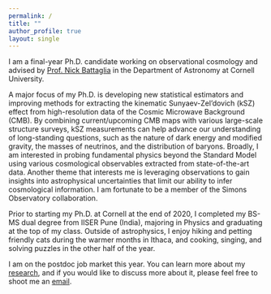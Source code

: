 ```yaml
---
permalink: /
title: ""
author_profile: true
layout: single
---
```


I am a final-year Ph.D. candidate working on observational cosmology and advised by [Prof. Nick Battaglia](https://astro.cornell.edu/nicholas-battaglia) in the Department of Astronomy at Cornell University. 

A major focus of my Ph.D. is developing new statistical estimators and improving methods for extracting the kinematic Sunyaev-Zel’dovich (kSZ) effect from high-resolution data of the Cosmic Microwave Background (CMB). By combining current/upcoming CMB maps with various large-scale structure surveys, kSZ measurements can help advance our understanding of long-standing questions, such as the nature of dark energy and modified gravity, the masses of neutrinos, and the distribution of baryons. Broadly, I am interested in probing fundamental physics beyond the Standard Model using various cosmological observables extracted from state-of-the-art data.  Another theme that interests me is leveraging observations to gain insights into astrophysical uncertainties that limit our ability to infer cosmological information. I am fortunate to be a member of the Simons Observatory collaboration. 

Prior to starting my Ph.D. at Cornell at the end of 2020, I completed my BS-MS dual degree from IISER Pune (India), majoring in Physics and graduating at the top of my class. Outside of astrophysics, I enjoy hiking and petting friendly cats during the warmer months in Ithaca, and cooking, singing, and solving puzzles in the other half of the year.  

I am on the postdoc job market this year. You can learn more about my [research](/research/), and if you would like to discuss more about it, please feel free to shoot me an [email](mailto:rp585@cornell.edu).













<!-- old code -->

<!-- ---
layout: splash
title: "Hi, I'm Your Name"
permalink: /
header:
  overlay_color: "#000"
  overlay_filter: "0.5"
  overlay_image: /assets/images/header-bg.jpg
  actions:
    - label: "View My Work"
      url: "/projects/"
excerpt: "Welcome to my personal portfolio site — showcasing my projects, research, and ideas."
intro: 
  - excerpt: 'I am Raagini Patki, a sixth year Ph.D. candidate in Astronomy at Cornell University advised by [Nick Battaglia](https://astro.cornell.edu/nicholas-battaglia).  My research is broadly focused on probing fundamental physics in novel ways using the kinematic Sunyaev-Zel’dovich (kSZ) effect.  
  You can learn more [about me](/about/), or explore my featured projects below.'
# feature_row:
#   - image_path: /assets/images/project1.png
#     alt: "Project 1"
#     title: "Project One"
#     excerpt: "A short description of project one goes here."
#     url: "/projects/project1/"
#     btn_label: "Read More"
#     btn_class: "btn--primary"
#   - image_path: /assets/images/project2.png
#     alt: "Project 2"
#     title: "Project Two"
#     excerpt: "A short description of project two goes here."
#     url: "/projects/project2/"
#     btn_label: "Read More"
#     btn_class: "btn--primary"
#   - image_path: /assets/images/project3.png
#     alt: "Project 3"
#     title: "Project Three"
#     excerpt: "A short description of project three goes here."
#     url: "/projects/project3/"
#     btn_label: "Read More"
#     btn_class: "btn--primary"
---

{% include feature_row id="intro" type="center" %}

{% include feature_row %}
 -->